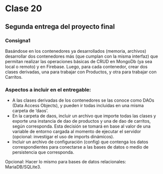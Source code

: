 # Clase 20

## Segunda entrega del proyecto final
### Consigna1

Basándose en los contenedores ya desarrollados (memoria, archivos) desarrollar dos contenedores más (que cumplan con la misma interfaz) que permitan realizar las operaciones básicas de CRUD en MongoDb (ya sea local o remoto) y en Firebase. Luego, para cada contenedor, crear dos clases derivadas, una para trabajar con Productos, y otra para trabajar con Carritos.

### Aspectos a incluir en el entregable: 
- A las clases derivadas de los contenedores se las conoce como DAOs (Data Access Objects), y pueden ir todas incluidas en una misma carpeta de ‘daos’.
- En la carpeta de daos, incluir un archivo que importe todas las clases y exporte una instancia de dao de productos y una de dao de carritos, según corresponda. Esta decisión se tomará en base al valor de una variable de entorno cargada al momento de ejecutar el servidor (opcional: investigar el uso de imports dinámicos).
- Incluir un archivo de configuración (config) que contenga los datos correspondientes para conectarse a las bases de datos o medio de persistencia que corresponda.

Opcional:
Hacer lo mismo para bases de datos relacionales: MariaDB/SQLite3.
